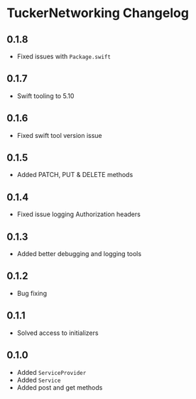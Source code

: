 # TuckerNetworking Changelog

## 0.1.8

- Fixed issues with `Package.swift`

## 0.1.7

- Swift tooling to 5.10

## 0.1.6

- Fixed swift tool version issue

## 0.1.5

- Added PATCH, PUT & DELETE methods

## 0.1.4

- Fixed issue logging Authorization headers

## 0.1.3

- Added better debugging and logging tools

## 0.1.2

- Bug fixing

## 0.1.1

- Solved access to initializers

## 0.1.0

- Added `ServiceProvider`
- Added `Service`
- Added post and get methods
